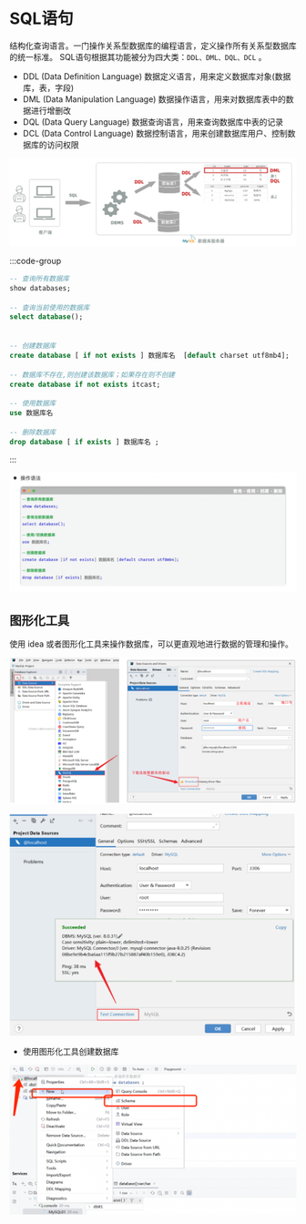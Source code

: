 # SQL语句

结构化查询语言。一门操作关系型数据库的编程语言，定义操作所有关系型数据库的统一标准。
SQL语句根据其功能被分为四大类：`DDL、DML、DQL、DCL` 。

- DDL (Data Definition Language)  数据定义语言，用来定义数据库对象(数据库，表，字段)
- DML (Data Manipulation Language) 数据操作语言，用来对数据库表中的数据进行增删改
- DQL (Data Query Language) 数据查询语言，用来查询数据库中表的记录
- DCL (Data Control Language) 数据控制语言，用来创建数据库用户、控制数据库的访问权限

![LOGO](/public/image/javapublic/072fcecc-8b49-4104-9cdc-c8d86d3aa9ae.png)


:::code-group
```sql [DDL语句]
-- 查询所有数据库
show databases; 

-- 查询当前使用的数据库
select database();


-- 创建数据库
create database [ if not exists ] 数据库名  [default charset utf8mb4];

-- 数据库不存在,则创建该数据库；如果存在则不创建
create database if not exists itcast;

-- 使用数据库
use 数据库名

-- 删除数据库
drop database [ if exists ] 数据库名 ;

```
:::

![LOGO](/public/image/javapublic/WX20250609-195259@2x.png)


## 图形化工具

使用 idea 或者图形化工具来操作数据库，可以更直观地进行数据的管理和操作。

![LOGO](/public/image/javapublic/653b9546-f5de-4f74-8631-b8e058584797.png)

![LOGO](/public/image/javapublic/355bcf2a-2f18-45d9-8502-31d422081b0c.png)

- 使用图形化工具创建数据库

![LOGO](/public/image/javapublic/WX20250610-134440@2x.png)































